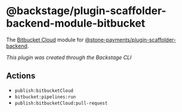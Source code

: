 # @backstage/plugin-scaffolder-backend-module-bitbucket

The [Bitbucket Cloud](https://bitbucket.org) module for
[@stone-payments/plugin-scaffolder-backend](https://www.npmjs.com/package/@stone-payments/plugin-scaffolder-backend).

_This plugin was created through the Backstage CLI_

## Actions

- `publish:bitbucketCloud`
- `bitbucket:pipelines:run`
- `publish:bitbucketCloud:pull-request`
